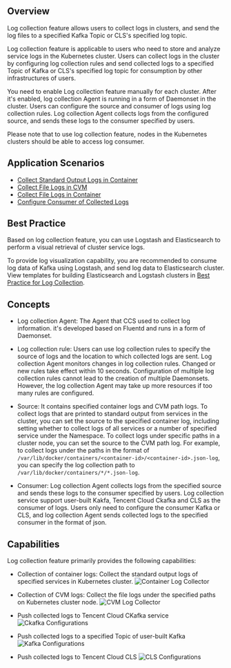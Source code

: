 ## Overview

Log collection feature allows users to collect logs in clusters, and send the log files to a specified Kafka Topic or CLS's specified log topic.

Log collection feature is applicable to users who need to store and analyze service logs in the Kubernetes cluster. Users can collect logs in the cluster by configuring log collection rules and send collected logs to a specified Topic of Kafka or CLS's specified log topic for consumption by other infrastructures of users.

You need to enable Log collection feature manually for each cluster. After it's enabled, log collection Agent is running in a form of Daemonset in the cluster. Users can configure the source and consumer of logs using log collection rules. Log collection Agent collects logs from the configured source, and sends these logs to the consumer specified by users.

Please note that to use log collection feature, nodes in the Kubernetes clusters should be able to access log consumer.

## Application Scenarios

- [Collect Standard Output Logs in Container](https://cloud.tencent.com/document/product/457/13662)
- [Collect File Logs in CVM](https://cloud.tencent.com/document/product/457/13660)
- [Collect File Logs in Container](https://cloud.tencent.com/document/product/457/13661)
- [Configure Consumer of Collected Logs](https://cloud.tencent.com/document/product/457/13659)

## Best Practice

Based on log collection feature, you can use Logstash and Elasticsearch to perform a visual retrieval of cluster service logs.

To provide log visualization capability, you are recommended to consume log data of Kafka using Logstash, and send log data to Elasticsearch cluster. View templates for building Elasticsearch and Logstash clusters in [Best Practice for Log Collection](https://cloud.tencent.com/document/product/457/13657).
 
## Concepts

- Log collection Agent: The Agent that CCS used to collect log information. it's developed based on Fluentd and runs in a form of Daemonset.

- Log collection rule: Users can use log collection rules to specify the source of logs and the location to which collected logs are sent. Log collection Agent monitors changes in log collection rules. Changed or new rules take effect within 10 seconds. Configuration of multiple log collection rules cannot lead to the creation of multiple Daemonsets. However, the log collection Agent may take up more resources if too many rules are configured.

- Source: It contains specified container logs and CVM path logs. To collect logs that are printed to standard output from services in the cluster, you can set the source to the specified container log, including setting whether to collect logs of all services or a number of specified service under the Namespace. To collect logs under specific paths in a cluster node, you can set the source to the CVM path log. For example, to collect logs under the paths in the format of `/var/lib/docker/containers/<container-id>/<container-id>.json-log`, you can specify the log collection path to `/var/lib/docker/containers/*/*.json-log`.

- Consumer: Log collection Agent collects logs from the specified source and sends these logs to the consumer specified by users. Log collection service support user-built Kakfa, Tencent Cloud Ckafka and CLS as the consumer of logs. Users only need to configure the consumer Kafka or CLS, and log collection Agent sends collected logs to the specified consumer in the format of json.


## Capabilities

Log collection feature primarily provides the following capabilities:

- Collection of container logs: Collect the standard output logs of specified services in Kubernetes cluster.
![Container Log Collector][1]

- Collection of CVM logs: Collect the file logs under the specified paths on Kubernetes cluster node.
![CVM Log Collector][2]

- Push collected logs to Tencent Cloud CKafka service
![Ckafka Configurations][3]

- Push collected logs to a specified Topic of user-built Kafka
![Kafka Configurations][4]

- Push collected logs to Tencent Cloud CLS
![CLS Configurations][5]

[1]:https://mc.qcloudimg.com/static/img/1876f68db6e7f0282c1289d1a7411211/image.png
[2]:https://mc.qcloudimg.com/static/img/45465494725a520f963be72ae3fb9aca/image.png
[3]:https://mc.qcloudimg.com/static/img/2247389b857b20cceabd0c6dccdbcc8a/ckafa.png
[4]:https://mc.qcloudimg.com/static/img/9fb478a794d258a0609db74ae3ede544/kafka.png
[5]:https://mc.qcloudimg.com/static/img/4d52a836e1c50cbe46fb7d8d4049bf8a/%7BF5CD3AB9-4732-44E0-85BF-1103EB970862%7D.png
